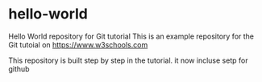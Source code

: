 # hello-world
Hello World repository for Git tutorial
This is an example repository for the Git tutoial on https://www.w3schools.com

This repository is built step by step in the tutorial.
it now incluse setp for github
